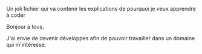 Un joli fichier qui va contenir les explications de pourquoi je veux apprendre à coder

Bonjour à tous,

J'ai envie de devenir développes afin de pouvoir travailler dans un domaine qui m'intéresse.